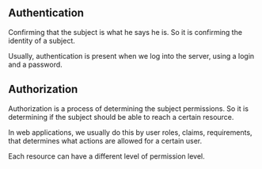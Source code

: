﻿## Authentication

Confirming that the subject is what he says he is. So it is confirming the identity of a subject.

Usually, authentication is present when we log into the server, using a login and a password.

## Authorization

Authorization is a process of determining the subject permissions. So it is determining if the subject should be able to reach a certain resource.

In web applications, we usually do this by user roles, claims, requirements, that determines what actions are allowed for a certain user.

Each resource can have a different level of permission level.

